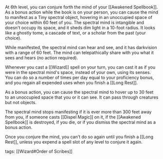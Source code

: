 At 6th level, you can conjure forth the mind of your [[Awakened Spellbook]]. As a bonus action while the book is on your person, you can cause the mind to manifest as a Tiny spectral object, hovering in an unoccupied space of your choice within 60 feet of you. The spectral mind is intangible and doesn't occupy its space, and it sheds dim light in a 10-foot radius. It looks like a ghostly tome, a cascade of text, or a scholar from the past (your choice).

While manifested, the spectral mind can hear and see, and it has darkvision with a range of 60 feet. The mind can telepathically share with you what it sees and hears (no action required).

Whenever you cast a [[Wizard]] spell on your turn, you can cast it as if you were in the spectral mind's space, instead of your own, using its senses. You can do so a number of times per day equal to your proficiency bonus, and you regain all expended uses when you finish a [[Long Rest]].

As a bonus action, you can cause the spectral mind to hover up to 30 feet to an unoccupied space that you or it can see. It can pass through creatures but not objects.

The spectral mind stops manifesting if it is ever more than 300 feet away from you, if someone casts [[Dispel Magic]] on it, if the [[Awakened Spellbook]] is destroyed, if you die, or if you dismiss the spectral mind as a bonus action.

Once you conjure the mind, you can't do so again until you finish a [[Long Rest]], unless you expend a spell slot of any level to conjure it again.

tags: [[Wizard#Order of Scribes]]